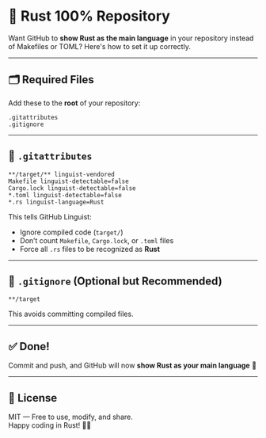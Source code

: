 # 🦀 Rust 100% Repository

Want GitHub to **show Rust as the main language** in your repository instead of Makefiles or TOML? Here's how to set it up correctly.

---

## 🗂 Required Files

Add these to the **root** of your repository:

```
.gitattributes
.gitignore
```

---

## 📁 `.gitattributes`

```gitattributes
**/target/** linguist-vendored
Makefile linguist-detectable=false
Cargo.lock linguist-detectable=false
*.toml linguist-detectable=false
*.rs linguist-language=Rust
```

This tells GitHub Linguist:

- Ignore compiled code (`target/`)
- Don’t count `Makefile`, `Cargo.lock`, or `.toml` files
- Force all `.rs` files to be recognized as **Rust**

---

## 📁 `.gitignore` (Optional but Recommended)

```gitignore
**/target
```

This avoids committing compiled files.

---

## ✅ Done!

Commit and push, and GitHub will now **show Rust as your main language** 🦀

---

## 📜 License

MIT — Free to use, modify, and share.  
Happy coding in Rust! 🚀🔥

